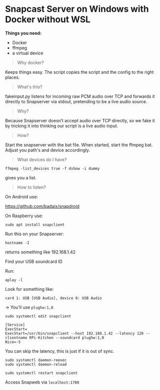 # Snapcast Server on Windows with Docker without WSL

**Things you need:**

- Docker
- ffmpeg
- a virtual device

> Why docker?

Keeps things easy. The script copies the script and the config to the right places.

> What's this?

fakeinput.py listens for incoming raw PCM audio over TCP and forwards it directly to Snapserver via stdout, pretending to be a live audio source.

> Why?

Because Snapserver doesn’t accept audio over TCP directly, so we fake it by tricking it into thinking our script is a live audio input.

> How?

Start the snapserver with the bat file. When started, start the ffmpeg bat. Adjust you path's and device accordingly.

> What devices do I have?

```
ffmpeg -list_devices true -f dshow -i dummy
```

gives you a list.

> How to listen?

On Android use:

https://github.com/badaix/snapdroid

On Raspberry use:

```
sudo apt install snapclient
```

Run this on your Snapserver:

```
hostname -I
```

returns something like 192.168.1.42

Find your USB soundcard ID

Run:

```
aplay -l
```

Look for something like:

```
card 1: USB [USB Audio], device 0: USB Audio
```

→ You'll use `plughw:1,0`

```
sudo systemctl edit snapclient
```

```
[Service]
ExecStart=
ExecStart=/usr/bin/snapclient --host 192.168.1.42 --latency 120 --clientname RPi-Kitchen --soundcard plughw:1,0
Nice=-5

```

You can skip the latency, this is just if it is out of sync.

```
sudo systemctl daemon-reexec
sudo systemctl daemon-reload
```

```
sudo systemctl restart snapclient
```

Access Snapweb via `localhost:1780`